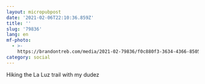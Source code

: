 ```yaml
---
layout: micropubpost
date: '2021-02-06T22:10:36.859Z'
title: ''
slug: '79836'
lang: en
mf-photo:
  - >-
    https://brandontreb.com/media/2021-02-79836/f0c880f3-3634-4366-8505-d3e7a7b012ed.jpeg
category: social
---
```

Hiking the La Luz trail with my dudez 
